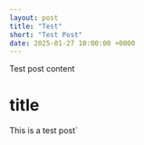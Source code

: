 ```yaml
---
layout: post
title: "Test"
short: "Test Post"
date: 2025-01-27 10:00:00 +0000
---
```


Test post content

# title
This is a test post`

